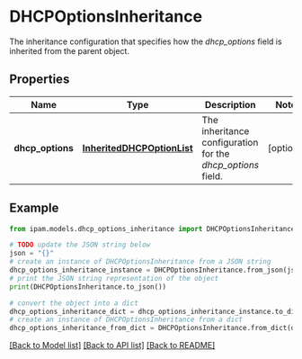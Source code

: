 # DHCPOptionsInheritance

The inheritance configuration that specifies how the _dhcp_options_ field is inherited from the parent object.

## Properties

Name | Type | Description | Notes
------------ | ------------- | ------------- | -------------
**dhcp_options** | [**InheritedDHCPOptionList**](InheritedDHCPOptionList.md) | The inheritance configuration for the _dhcp_options_ field. | [optional] 

## Example

```python
from ipam.models.dhcp_options_inheritance import DHCPOptionsInheritance

# TODO update the JSON string below
json = "{}"
# create an instance of DHCPOptionsInheritance from a JSON string
dhcp_options_inheritance_instance = DHCPOptionsInheritance.from_json(json)
# print the JSON string representation of the object
print(DHCPOptionsInheritance.to_json())

# convert the object into a dict
dhcp_options_inheritance_dict = dhcp_options_inheritance_instance.to_dict()
# create an instance of DHCPOptionsInheritance from a dict
dhcp_options_inheritance_from_dict = DHCPOptionsInheritance.from_dict(dhcp_options_inheritance_dict)
```
[[Back to Model list]](../README.md#documentation-for-models) [[Back to API list]](../README.md#documentation-for-api-endpoints) [[Back to README]](../README.md)


